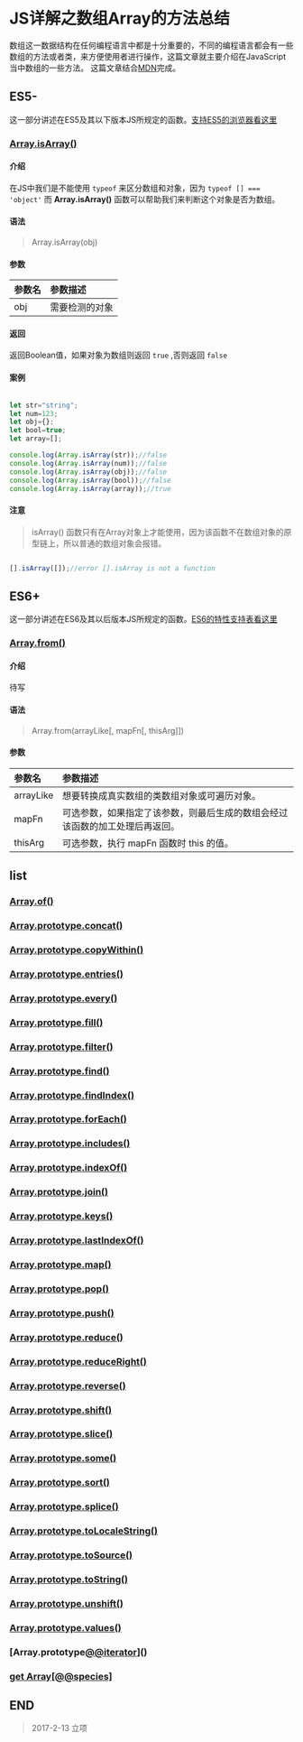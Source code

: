 # JS详解之数组Array的方法总结

数组这一数据结构在任何编程语言中都是十分重要的，不同的编程语言都会有一些数组的方法或者类，来方便使用者进行操作，这篇文章就主要介绍在JavaScript当中数组的一些方法。
这篇文章结合[MDN](https://developer.mozilla.org/zh-CN/docs/Web/JavaScript/Reference/Global_Objects/Array)完成。

## ES5-

这一部分讲述在ES5及其以下版本JS所规定的函数。[支持ES5的浏览器看这里](http://caniuse.com/#search=ECMAScript%205)

### [Array.isArray()](https://developer.mozilla.org/zh-CN/docs/Web/JavaScript/Reference/Global_Objects/Array/isArray)

#### 介绍

在JS中我们是不能使用 `typeof` 来区分数组和对象，因为 `typeof [] === 'object'` 而 **Array.isArray()** 函数可以帮助我们来判断这个对象是否为数组。

#### 语法

> Array.isArray(obj)

#### 参数

|参数名|参数描述|
|:---|:---|
|obj|需要检测的对象|

#### 返回

返回Boolean值，如果对象为数组则返回 `true` ,否则返回 `false`

#### 案例

``` JavaScript

let str="string";
let num=123;
let obj={};
let bool=true;
let array=[];

console.log(Array.isArray(str));//false
console.log(Array.isArray(num));//false
console.log(Array.isArray(obj));//false
console.log(Array.isArray(bool));//false
console.log(Array.isArray(array));//true

```

#### 注意

> isArray() 函数只有在Array对象上才能使用，因为该函数不在数组对象的原型链上，所以普通的数组对象会报错。

``` JavaScript

[].isArray([]);//error [].isArray is not a function

```

## ES6+

这一部分讲述在ES6及其以后版本JS所规定的函数。[ES6的特性支持表看这里](http://kangax.github.io/compat-table/es6/)

### [Array.from()](https://developer.mozilla.org/zh-CN/docs/Web/JavaScript/Reference/Global_Objects/Array/from)

#### 介绍

待写

#### 语法

> Array.from(arrayLike[, mapFn[, thisArg]])

#### 参数

|参数名|参数描述|
|:---|:---|
|arrayLike|想要转换成真实数组的类数组对象或可遍历对象。|
|mapFn|可选参数，如果指定了该参数，则最后生成的数组会经过该函数的加工处理后再返回。|
|thisArg|可选参数，执行 mapFn 函数时 this 的值。|






## list

### [Array.of()]()
### [Array.prototype.concat()]()
### [Array.prototype.copyWithin()]()
### [Array.prototype.entries()]()
### [Array.prototype.every()]()
### [Array.prototype.fill()]()
### [Array.prototype.filter()]()
### [Array.prototype.find()]()
### [Array.prototype.findIndex()]()
### [Array.prototype.forEach()]()
### [Array.prototype.includes()]()
### [Array.prototype.indexOf()]()
### [Array.prototype.join()]()
### [Array.prototype.keys()]()
### [Array.prototype.lastIndexOf()]()
### [Array.prototype.map()]()
### [Array.prototype.pop()]()
### [Array.prototype.push()]()
### [Array.prototype.reduce()]()
### [Array.prototype.reduceRight()]()
### [Array.prototype.reverse()]()
### [Array.prototype.shift()]()
### [Array.prototype.slice()]()
### [Array.prototype.some()]()
### [Array.prototype.sort()]()
### [Array.prototype.splice()]()
### [Array.prototype.toLocaleString()]()
### [Array.prototype.toSource()]()
### [Array.prototype.toString()]()
### [Array.prototype.unshift()]()
### [Array.prototype.values()]()
### [Array.prototype[@@iterator]()]()
### [get Array[@@species]]()

## END

> 2017-2-13 立项
